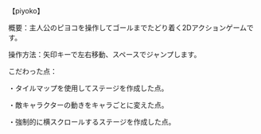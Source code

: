 【piyoko】

概要：主人公のピヨコを操作してゴールまでたどり着く2Dアクションゲームです。

操作方法：矢印キーで左右移動、スペースでジャンプします。

こだわった点：

・タイルマップを使用してステージを作成した点。

・敵キャラクターの動きをキャラごとに変えた点。

・強制的に横スクロールするステージを作成した点。
